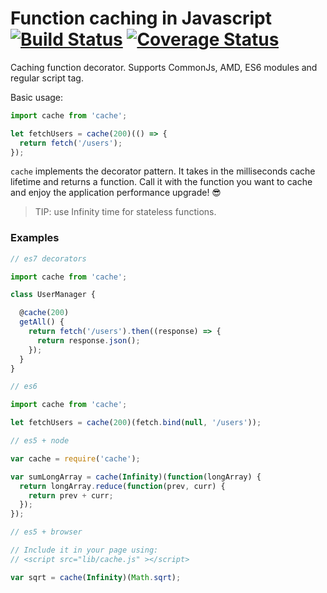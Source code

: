 # Function caching in Javascript [![Build Status](https://travis-ci.org/alejorod/cache.svg?branch=master)](https://travis-ci.org/alejorod/cache) [![Coverage Status](https://coveralls.io/repos/github/alejorod/cache/badge.svg?branch=master)](https://coveralls.io/github/alejorod/cache?branch=master)  

Caching function decorator. Supports CommonJs, AMD, ES6 modules and regular script tag.

Basic usage:

```Javascript
import cache from 'cache';

let fetchUsers = cache(200)(() => {
  return fetch('/users');
});
```

```cache``` implements the decorator pattern. It takes in the milliseconds cache lifetime and returns a function. Call it with the function you want to cache and
enjoy the application performance upgrade! 😎

> TIP: use Infinity time for stateless functions.

### Examples

```Javascript
// es7 decorators

import cache from 'cache';

class UserManager {

  @cache(200)
  getAll() {
    return fetch('/users').then((response) => {
      return response.json();
    });
  }
}
```

```Javascript
// es6

import cache from 'cache';

let fetchUsers = cache(200)(fetch.bind(null, '/users'));
```

```Javascript
// es5 + node

var cache = require('cache');

var sumLongArray = cache(Infinity)(function(longArray) {
  return longArray.reduce(function(prev, curr) {
    return prev + curr;
  });
});
```

```Javascript
// es5 + browser

// Include it in your page using:
// <script src="lib/cache.js" ></script>

var sqrt = cache(Infinity)(Math.sqrt);
```
